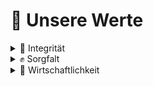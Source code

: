 # 💖 Unsere Werte

<details>

<summary>🚀 Integrität</summary>

Unsere Firma steht für Integrität in der Bereitstellung von Dienstleistungen, sei es durch LXC, KVM oder Web-Hosting. Wir verpflichten uns zu höchster Qualität und Sicherheit, um die Bedürfnisse unserer Kunden zu erfüllen. Unsere transparenten und zuverlässigen Lösungen garantieren eine vertrauensvolle Partnerschaft. Wir legen Wert auf Vertrauen und setzen auf eine langfristige Beziehung zu unseren Kunden.

</details>

<details>

<summary>✊ Sorgfalt</summary>

Unsere Firma legt größten Wert auf Sorgfalt, sei es in der Bereitstellung von LXC-, KVM- oder Web-Hosting-Diensten. Wir garantieren höchste Qualität und Zuverlässigkeit in jedem Schritt, um sicherzustellen, dass deine Hosting-Bedürfnisse erfüllt werden.

</details>

<details>

<summary>💪 Wirtschaftlichkeit</summary>

Teile mit uns ein Beispiel für kostengünstigeres Hosting (ohne die Domain), und wir belohnen dich mit einem 5€ Gutschein für all unsere Produkte außer Domains!

</details>
